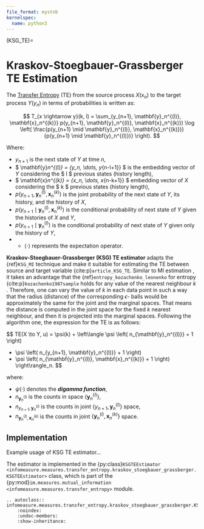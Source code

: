 ```yaml
---
file_format: mystnb
kernelspec:
  name: python3
---
```

(KSG_TE)=
# Kraskov-Stoegbauer-Grassberger TE Estimation
The [Transfer Entropy](index.md#transfer_entropy_overview) (TE) from the source process $X(x_n)$ to the target process $Y(y_n)$ in terms of probabilities is written as:

$$
T_{x \rightarrow y}(k, l) = \sum_{y_{n+1}, \mathbf{y}_n^{(l)}, \mathbf{x}_n^{(k)}} 
p(y_{n+1}, \mathbf{y}_n^{(l)}, \mathbf{x}_n^{(k)}) 
\log \left( \frac{p(y_{n+1} \mid \mathbf{y}_n^{(l)}, \mathbf{x}_n^{(k)})}
{p(y_{n+1} \mid \mathbf{y}_n^{(l)})} \right).
$$

Where:
- $y_{n+1}$ is the next state of $Y$ at time $n$, 
- $ \mathbf{y}_n^{(l)} = \{y_n, \dots, y_{n-l+1}\} $ is the embedding vector of $Y$ considering the  $ l $ previous states (history length),
- $ \mathbf{x}_n^{(k)} = \{x_n, \dots, x_{n-k+1}\} $ embedding vector of $X$ considering the $ k $ previous states (history length),
- $p(y_{n+1}, \mathbf{y}_n^{(l)}, \mathbf{x}_n^{(k)})$ is the joint probability of the next state of $Y$, its history, and the history of $X$,
- $p(y_{n+1} \mid \mathbf{y}_n^{(l)}, \mathbf{x}_n^{(k)})$ is the conditional probability of next state of $Y$ given the histories of $X$ and $Y$,
- $p(y_{n+1} \mid \mathbf{y}_n^{(l)})$ is the conditional probability of next state of $Y$ given only the history of $Y$,
- - $\langle \cdot \rangle$ represents the expectation operator.

**Kraskov-Stoegbauer-Grassberger (KSG) TE estimator** adapts the {ref}`KSG_MI` technique and make it suitable for estimating the TE between source and target variable {cite:p}`article_KSG_TE`. Similar to  MI estimation , it takes an advantage that the  {ref}`entropy_kozachenko_leonenko`  for entropy {cite:p}`kozachenko1987sample` holds for any value of the nearest neighbour $k$ . Therefore, one can vary the value of $k$ in each data point in such a way that the radius (distance) of the corresponding $\epsilon$- balls would be approximately the same for the joint and the marginal spaces. That means the distance is computed in the joint space for the fixed $k$ nearest neighbour, and then it is projected into the marginal spaces. Following the algorithm one, the expression for the TE is as follows:

$$
TE(X \to Y, u) = \psi(k) + \left\langle \psi \left( n_{\mathbf{y}_n^{(l)}} + 1 \right)
- \psi \left( n_{y_{n+1}, \mathbf{y}_n^{(l)}} + 1 \right)
- \psi \left( n_{\mathbf{y}_n^{(l)}, \mathbf{x}_n^{(k)}} + 1 \right) \right\rangle_n.
$$

where:
- $\psi(\cdot)$ denotes the **_digamma function_**,
- $n_{\mathbf{y}_n^{(l)}}$ is the counts in space $\{ \mathbf{y}_n^{(l)} \}$,
- $n_{y_{n+1}, \mathbf{y}_n^{(l)}}$ is the counts in joint $\{ y_{n+1}, \mathbf{y}_n^{(l)} \}$ space, 
- $n_{\mathbf{y}_n^{(l)}, \mathbf{x}_n^{(k)}}$ is the counts in joint $\{ \mathbf{y}_n^{(l)}, \mathbf{x}_n^{(k)} \}$ space.


## Implementation
Example usage of KSG TE estimator...


The estimator is implemented in the {py:class}`KSGTEEstimator <infomeasure.measures.transfer_entropy.kraskov_stoegbauer_grassberger.KSGTEEstimator>` class,
which is part of the {py:mod}`im.measures.mutual_information <infomeasure.measures.transfer_entropy>` module.

```{eval-rst}
.. autoclass:: infomeasure.measures.transfer_entropy.kraskov_stoegbauer_grassberger.KSGTEEstimator
    :noindex:
    :undoc-members:
    :show-inheritance:
```
